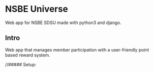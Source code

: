 # NSBE Universe
Web app for NSBE SDSU made with python3 and django.

## Intro
Web app that manages member participation with a user-friendly point based reward system.


//##### Setup:
